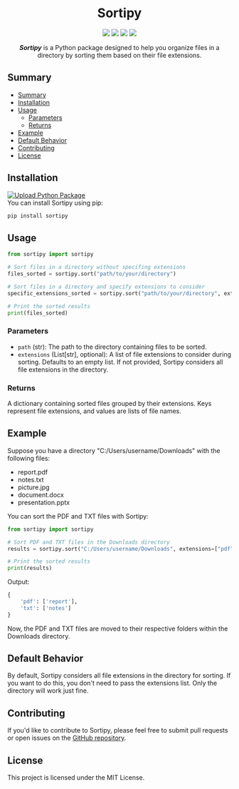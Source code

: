 <h1 align="center">Sortipy</h1>



<p align="center">
    <img src="https://img.shields.io/badge/Python-%3E%3D3.6-yellow"> <img src="https://img.shields.io/badge/version-0.0.6_alpha-red"> <img src="https://img.shields.io/badge/Category-File_management_-orange"> <img src="https://img.shields.io/badge/Tools-Automation-blue"> 
</p>

<p align="center"><b><i>Sortipy</i></b> is a Python package designed to help you organize files in a directory by sorting them based on their file extensions.</p>

## Summary

- [Summary](#summary)
- [Installation](#installation)
- [Usage](#usage)
  - [Parameters](#parameters)
  - [Returns](#returns)
- [Example](#example)
- [Default Behavior](#default-behavior)
- [Contributing](#contributing)
- [License](#license)

## Installation

[![Upload Python Package](https://github.com/pzzzl/sortipy/actions/workflows/python-publish.yml/badge.svg)](https://github.com/pzzzl/sortipy/actions/workflows/python-publish.yml)
<br>You can install Sortipy using pip:

```bash
pip install sortipy
```

## Usage

```python
from sortipy import sortipy

# Sort files in a directory without specifing extensions
files_sorted = sortipy.sort("path/to/your/directory")

# Sort files in a directory and specify extensions to consider
specific_extensions_sorted = sortipy.sort("path/to/your/directory", extensions=["pdf", "txt"])

# Print the sorted results
print(files_sorted)
```

### Parameters

- `path` (str): The path to the directory containing files to be sorted.
- `extensions` (List[str], optional): A list of file extensions to consider during sorting. Defaults to an empty list. If not provided, Sortipy considers all file extensions in the directory.

### Returns

A dictionary containing sorted files grouped by their extensions. Keys represent file extensions, and values are lists of file names.

## Example

Suppose you have a directory "C:/Users/username/Downloads" with the following files:
- report.pdf
- notes.txt
- picture.jpg
- document.docx
- presentation.pptx

You can sort the PDF and TXT files with Sortipy:

```python
from sortipy import sortipy

# Sort PDF and TXT files in the Downloads directory
results = sortipy.sort("C:/Users/username/Downloads", extensions=["pdf", "txt"])

# Print the sorted results
print(results)
```

Output:
```python
{
    'pdf': ['report'],
    'txt': ['notes']
}
```

Now, the PDF and TXT files are moved to their respective folders within the Downloads directory.

## Default Behavior

By default, Sortipy considers all file extensions in the directory for sorting. If you want to do this, you don't need to pass the extensions list. Only the directory will work just fine.


## Contributing

If you'd like to contribute to Sortipy, please feel free to submit pull requests or open issues on the [GitHub repository](https://github.com/pzzzl/sortipy).

## License

This project is licensed under the MIT License.
